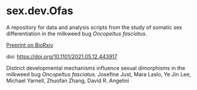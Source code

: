 # sex.dev.Ofas

A repository for data and analysis scripts from the study of somatic sex differentiation in the milkweed bug *Oncopeltus fasciatus*.

[Preprint on BioRxiv](https://www.biorxiv.org/content/10.1101/2021.05.12.443917v3)

doi: https://doi.org/10.1101/2021.05.12.443917

Distinct developmental mechanisms influence sexual dimorphisms in the milkweed bug *Oncopeltus fasciatus*.
Josefine Just,  Mara Laslo,  Ye Jin Lee,  Michael Yarnell,  Zhuofan Zhang,  David R. Angelini
